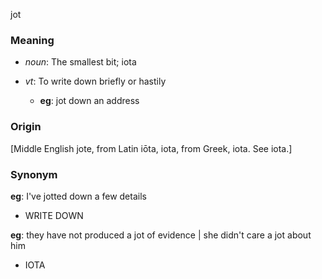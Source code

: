 jot
### Meaning
+ _noun_: The smallest bit; iota

+ _vt_: To write down briefly or hastily
    + __eg__: jot down an address

### Origin

[Middle English jote, from Latin iōta, iota, from Greek, iota. See iota.]

### Synonym

__eg__: I've jotted down a few details

+ WRITE DOWN

__eg__: they have not produced a jot of evidence | she didn't care a jot about him

+ IOTA


